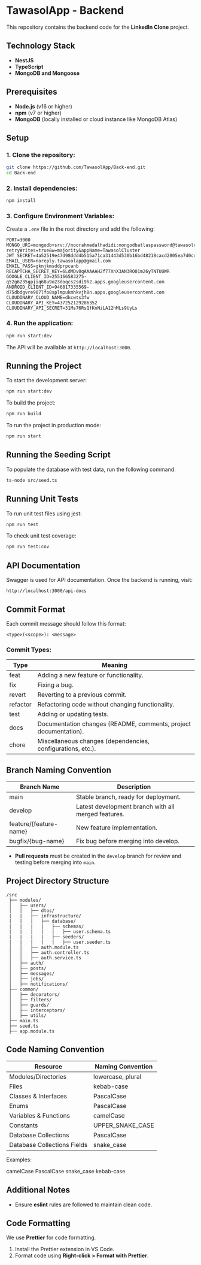 # TawasolApp - Backend

This repository contains the backend code for the **LinkedIn Clone** project.

## Technology Stack

- **NestJS**
- **TypeScript**
- **MongoDB and Mongoose**

## Prerequisites

- **Node.js** (v16 or higher)
- **npm** (v7 or higher)
- **MongoDB** (locally installed or cloud instance like MongoDB Atlas)

## Setup

### 1. Clone the repository:

```sh
git clone https://github.com/TawasolApp/Back-end.git
cd Back-end
```

### 2. Install dependencies:

```sh
npm install
```

### 3. Configure Environment Variables:

Create a `.env` file in the root directory and add the following:

```env
PORT=3000
MONGO_URI=mongodb+srv://noorahmedalhadidi:mongodbatlaspassword@tawasolcluster.5irka.mongodb.net/TawasolDB?retryWrites=true&w=majority&appName=TawasolCluster
JWT_SECRET=4a52519e47d98ddd4b515a71ca31443d530b16bd48218cacd2805ea7d0cdc5d4
EMAIL_USER=noreply.tawasolapp@gmail.com
EMAIL_PASS=gknjkmsddprpcanb
RECAPTCHA_SECRET_KEY=6LdMDv0qAAAAAH2f77XnX3AN3RO01m26yTNTUUWR
GOOGLE_CLIENT_ID=255166583275-q52g6235gpjiq68u9o23doqcs2sdi9h2.apps.googleusercontent.com
ANDROID_CLIENT_ID=946817335569-d75dbdgvre907lfo8splmpukmhkvjh8n.apps.googleusercontent.com
CLOUDINARY_CLOUD_NAME=dkcwts3fw
CLOUDINARY_API_KEY=437252129286352
CLOUDINARY_API_SECRET=31Ms76RsQfKnNiLA12hMLs9UyLs
```

### 4. Run the application:

```sh
npm run start:dev
```

The API will be available at `http://localhost:3000`.

## Running the Project

To start the development server:

```sh
npm run start:dev
```

To build the project:

```sh
npm run build
```

To run the project in production mode:

```sh
npm run start
```

## Running the Seeding Script

To populate the database with test data, run the following command:

```sh
ts-node src/seed.ts
```

## Running Unit Tests

To run unit test files using jest:

```sh
npm run test
```

To check unit test coverage:

```sh
npm run test:cov
```

## API Documentation

Swagger is used for API documentation. Once the backend is running, visit:

```
http://localhost:3000/api-docs
```


## Commit Format

Each commit message should follow this format:

```
<type>(<scope>): <message>
```

### Commit Types:

| Type     | Meaning                                                          |
| -------- | ---------------------------------------------------------------- |
| feat     | Adding a new feature or functionality.                           |
| fix      | Fixing a bug.                                                    |
| revert   | Reverting to a previous commit.                                  |
| refactor | Refactoring code without changing functionality.                 |
| test     | Adding or updating tests.                                        |
| docs     | Documentation changes (README, comments, project documentation). |
| chore    | Miscellaneous changes (dependencies, configurations, etc.).      |

## Branch Naming Convention

| Branch Name            | Description                                         |
| ---------------------- | --------------------------------------------------- |
| main                   | Stable branch, ready for deployment.                |
| develop                | Latest development branch with all merged features. |
| feature/{feature-name} | New feature implementation.                         |
| bugfix/{bug-name}      | Fix bug before merging into develop.                |

- **Pull requests** must be created in the `develop` branch for review and testing before merging into `main`.

## Project Directory Structure

```
/src
 ├── modules/
 │   ├── users/
 │   │   ├── dtos/
 |   |   ├── infrastructure/
 |   |   |   ├── database/
 |   |   |   |   ├── schemas/
 |   |   |   |   |   ├── user.schema.ts
 |   |   |   |   ├── seeders/   
 |   |   |   |   |   ├── user.seeder.ts
 │   │   ├── auth.module.ts
 │   │   ├── auth.controller.ts
 │   │   ├── auth.service.ts
 │   ├── auth/
 │   ├── posts/
 │   ├── messages/
 │   ├── jobs/
 │   ├── notifications/
 ├── common/
 │   ├── decorators/
 │   ├── filters/
 │   ├── guards/
 │   ├── interceptors/
 │   ├── utils/
 ├── main.ts
 ├── seed.ts
 ├── app.module.ts
```

## Code Naming Convention

| Resource                    | Naming Convention |
| --------------------------- | ----------------- |
| Modules/Directories         | lowercase, plural |
| Files                       | kebab-case        |
| Classes & Interfaces        | PascalCase        |
| Enums                       | PascalCase        |
| Variables & Functions       | camelCase         |
| Constants                   | UPPER_SNAKE_CASE  |
| Database Collections        | PascalCase        |
| Database Collections Fields | snake_case        |

Examples:

camelCase
PascalCase
snake_case
kebab-case

## Additional Notes

- Ensure **eslint** rules are followed to maintain clean code.

## Code Formatting

We use **Prettier** for code formatting.

1. Install the Prettier extension in VS Code.
2. Format code using **Right-click > Format with Prettier**.
